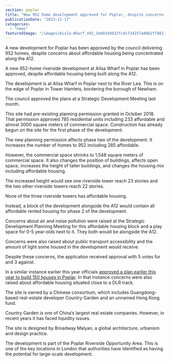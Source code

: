 ```yaml
---
section: poplar
title: "New 952 home development approved for Poplar, despite concerns about affordable housing along A12"
publicationDate: "2023-11-17"
categories: 
  - "news"
featuredImage: "/images/Aisla-Wharf_V02_3e603d4832fcdc734257a80b2ff8817c.jpg"
---
```


A new development for Poplar has been approved by the council delivering 952 homes, despite concerns about affordable housing being concentrated along the A12.

A new 952-home riverside development at Ailsa Wharf in Poplar has been approved, despite affordable housing being built along the A12.

The development is at Ailsa Wharf in Poplar next to the River Lea. This is on the edge of Poplar in Tower Hamlets, bordering the borough of Newham. 

The council approved the plans at a Strategic Development Meeting last month.

This site had pre-existing planning permission granted in October 2018. That permission approved 785 residential units including 233 affordable and almost 3000 square meters of commercial space. Construction has already begun on the site for the first phase of the development.

The new planning permission affects phase two of the development. It increases the number of homes to 952 including 285 affordable.

However, the commercial space shrinks to 1,548 square meters of commercial space. It also changes the position of buildings, affects open space, increases the height of taller buildings, and changes the housing mix including affordable housing.

The increased height would see one riverside tower reach 23 stories and the two other riverside towers reach 22 stories.

None of the three riverside towers has affordable housing.

Instead, a block of the development alongside the A12 would contain all affordable rented housing for phase 2 of the development.

Concerns about air and noise pollution were raised at the Strategic Development Planning Meeting for this affordable housing block and a play space for 0-5 year-olds next to it. They both would be alongside the A12.

Concerns were also raised about public transport accessibility and the amount of light some housed in the development would receive.

Despite these concerns, the application received approval with 5 votes for and 3 against.

In a similar instance earlier this year officials [approved a plan earlier this year to build 150 houses in Poplar](https://poplarlondon.co.uk/plans-new-homes-docklands-light-railway-blackwall-east-india-station/#:~:text=Plans%20for%20150%20new%20Poplar,Light%20Railway%20\(DLR\)%20track.). In that instance concerns were also raised about affordable housing situated close to a DLR track.

The site is owned by a Chinese consortium, which includes Guangdong-based real-estate developer Country Garden and an unnamed Hong Kong fund.

Country Garden is one of China’s largest real estate companies. However, in recent years it has faced liquidity issues.

The site is designed by Broadway Malyan, a global architecture, urbanism and design practice.

The development is part of the Poplar Riverside Opportunity Area. This is one of the key locations in London that authorities have identified as having the potential for large-scale development.
